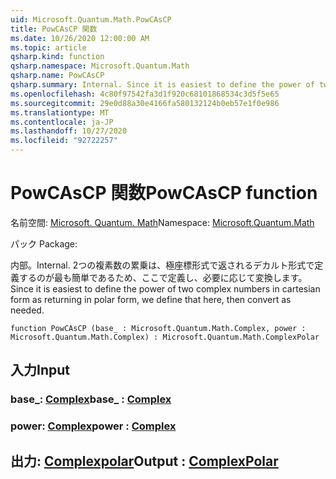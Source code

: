 ```yaml
---
uid: Microsoft.Quantum.Math.PowCAsCP
title: PowCAsCP 関数
ms.date: 10/26/2020 12:00:00 AM
ms.topic: article
qsharp.kind: function
qsharp.namespace: Microsoft.Quantum.Math
qsharp.name: PowCAsCP
qsharp.summary: Internal. Since it is easiest to define the power of two complex numbers in cartesian form as returning in polar form, we define that here, then convert as needed.
ms.openlocfilehash: 4c80f97542fa3d1f920c68101868534c3d5f5e65
ms.sourcegitcommit: 29e0d88a30e4166fa580132124b0eb57e1f0e986
ms.translationtype: MT
ms.contentlocale: ja-JP
ms.lasthandoff: 10/27/2020
ms.locfileid: "92722257"
---
```

# <a name="powcascp-function"></a><span data-ttu-id="c2bc0-102">PowCAsCP 関数</span><span class="sxs-lookup"><span data-stu-id="c2bc0-102">PowCAsCP function</span></span>

<span data-ttu-id="c2bc0-103">名前空間: [Microsoft. Quantum. Math](xref:Microsoft.Quantum.Math)</span><span class="sxs-lookup"><span data-stu-id="c2bc0-103">Namespace: [Microsoft.Quantum.Math](xref:Microsoft.Quantum.Math)</span></span>

<span data-ttu-id="c2bc0-104">パック [](https://nuget.org/packages/)</span><span class="sxs-lookup"><span data-stu-id="c2bc0-104">Package: [](https://nuget.org/packages/)</span></span>


<span data-ttu-id="c2bc0-105">内部。</span><span class="sxs-lookup"><span data-stu-id="c2bc0-105">Internal.</span></span> <span data-ttu-id="c2bc0-106">2つの複素数の累乗は、極座標形式で返されるデカルト形式で定義するのが最も簡単であるため、ここで定義し、必要に応じて変換します。</span><span class="sxs-lookup"><span data-stu-id="c2bc0-106">Since it is easiest to define the power of two complex numbers in cartesian form as returning in polar form, we define that here, then convert as needed.</span></span>

```qsharp
function PowCAsCP (base_ : Microsoft.Quantum.Math.Complex, power : Microsoft.Quantum.Math.Complex) : Microsoft.Quantum.Math.ComplexPolar
```


## <a name="input"></a><span data-ttu-id="c2bc0-107">入力</span><span class="sxs-lookup"><span data-stu-id="c2bc0-107">Input</span></span>

### <a name="base_--complex"></a><span data-ttu-id="c2bc0-108">base_: [Complex](xref:Microsoft.Quantum.Math.Complex)</span><span class="sxs-lookup"><span data-stu-id="c2bc0-108">base_ : [Complex](xref:Microsoft.Quantum.Math.Complex)</span></span>




### <a name="power--complex"></a><span data-ttu-id="c2bc0-109">power: [Complex](xref:Microsoft.Quantum.Math.Complex)</span><span class="sxs-lookup"><span data-stu-id="c2bc0-109">power : [Complex](xref:Microsoft.Quantum.Math.Complex)</span></span>





## <a name="output--complexpolar"></a><span data-ttu-id="c2bc0-110">出力: [Complexpolar](xref:Microsoft.Quantum.Math.ComplexPolar)</span><span class="sxs-lookup"><span data-stu-id="c2bc0-110">Output : [ComplexPolar](xref:Microsoft.Quantum.Math.ComplexPolar)</span></span>

